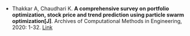 * Thakkar A, Chaudhari K. <b>A comprehensive survey on portfolio optimization, stock price and trend prediction using particle swarm optimization[J]</b>. Archives of Computational Methods in Engineering, 2020: 1-32. [Link](https://link.springer.com/article/10.1007/s11831-020-09448-8)